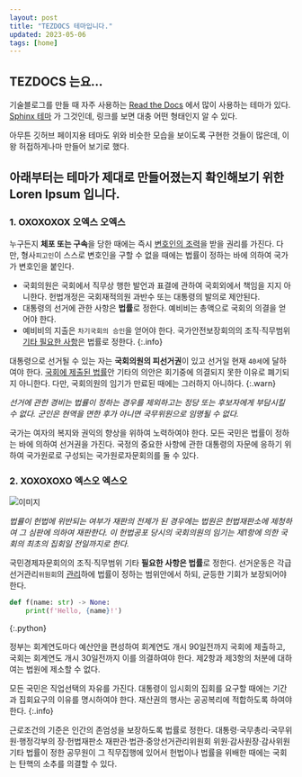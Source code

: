 ```yaml
---
layout: post
title: "TEZDOCS 테마입니다."
updated: 2023-05-06
tags: [home]
---
```


## TEZDOCS 는요...

기술블로그를 만들 때 자주 사용하는 [Read the Docs](https://readthedocs.org/) 에서 많이 사용하는 테마가 있다. [Sphinx 테마](https://sphinx-themes.org/) 가 그것인데, 링크를 보면 대충 어떤 형태인지 알 수 있다.

아무튼 깃허브 페이지용 테마도 위와 비슷한 모습을 보이도록 구현한 것들이 많은데, 이왕 허접하게나마 만들어 보기로 했다.

## 아래부터는 테마가 제대로 만들어졌는지 확인해보기 위한 Loren Ipsum 입니다.

### 1. OXOXOXOX 오엑스 오엑스

누구든지 **체포 또는 구속**을 당한 때에는 즉시 [변호인의 조력](#)을 받을 권리를 가진다. 다만, 형사`피고인`이 스스로 변호인을 구할 수 없을 때에는 법률이 정하는 바에 의하여 국가가 변호인을 붙인다.

- 국회의원은 국회에서 직무상 행한 발언과 표결에 관하여 국회외에서 책임을 지지 아니한다. 헌법개정은 국회재적의원 과반수 또는 대통령의 발의로 제안된다.
- 대통령의 선거에 관한 사항은 **법률**로 정한다. 예비비는 총액으로 국회의 의결을 얻어야 한다.
- 예비비의 지출은 `차기국회의 승인`을 얻어야 한다. 국가안전보장회의의 조직·직무범위 [기타 필요한 사항](#)은 법률로 정한다.
{:.info}

대통령으로 선거될 수 있는 자는 **국회의원의 피선거권**이 있고 선거일 현재 `40세`에 달하여야 한다. [국회에 제출된 법률](#)안 기타의 의안은 회기중에 의결되지 못한 이유로 폐기되지 아니한다. 다만, 국회의원의 임기가 만료된 때에는 그러하지 아니하다.
{:.warn}

*선거에 관한 경비는 법률이 정하는 경우를 제외하고는 정당 또는 후보자에게 부담시킬 수 없다. 군인은 현역을 면한 후가 아니면 국무위원으로 임명될 수 없다.*

국가는 여자의 복지와 권익의 향상을 위하여 노력하여야 한다. 모든 국민은 법률이 정하는 바에 의하여 선거권을 가진다. 국정의 중요한 사항에 관한 대통령의 자문에 응하기 위하여 국가원로로 구성되는 국가원로자문회의를 둘 수 있다.

### 2. XOXOXOXO 엑스오 엑스오

![이미지](https://via.placeholder.com/700x50)

*법률이 헌법에 위반되는 여부가 재판의 전제가 된 경우에는 법원은 헌법재판소에 제청하여 그 심판에 의하여 재판한다. 이 헌법공포 당시의 국회의원의 임기는 제1항에 의한 국회의 최초의 집회일 전일까지로 한다.*

국민경제자문회의의 조직·직무범위 기타 **필요한 사항은 법률**로 정한다. 선거운동은 각급 선거관리`위원회`의 [관리](#)하에 법률이 정하는 범위안에서 하되, 균등한 기회가 보장되어야 한다.

```python
def f(name: str) -> None:
    print(f'Hello, {name}!')
```
{:.python}

정부는 회계연도마다 예산안을 편성하여 회계연도 개시 90일전까지 국회에 제출하고, 국회는 회계연도 개시 30일전까지 이를 의결하여야 한다. 제2항과 제3항의 처분에 대하여는 법원에 제소할 수 없다.

모든 국민은 직업선택의 자유를 가진다. 대통령이 임시회의 집회를 요구할 때에는 기간과 집회요구의 이유를 명시하여야 한다. 재산권의 행사는 공공복리에 적합하도록 하여야 한다.
{:.info}

근로조건의 기준은 인간의 존엄성을 보장하도록 법률로 정한다. 대통령·국무총리·국무위원·행정각부의 장·헌법재판소 재판관·법관·중앙선거관리위원회 위원·감사원장·감사위원 기타 법률이 정한 공무원이 그 직무집행에 있어서 헌법이나 법률을 위배한 때에는 국회는 탄핵의 소추를 의결할 수 있다.